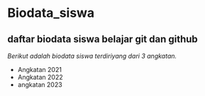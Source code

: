 # Biodata_siswa
daftar biodata siswa belajar git dan github
--
*Berikut adalah biodata siswa terdiriyang dari 3 angkatan.*
- Angkatan 2021
- Angkatan 2022
- angkatan 2023 

